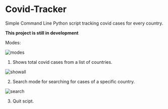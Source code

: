 # Covid-Tracker
Simple Command Line Python script tracking covid cases for every country.

**This project is still in development**

Modes:

![modes](https://user-images.githubusercontent.com/99222260/170873562-33256420-6d16-4f50-8a71-5e14a9b8b180.png)

1) Shows total covid cases from a list of countries.

![showall](https://user-images.githubusercontent.com/99222260/170873734-42f7b170-f16b-4b51-a128-b4c836ac46c3.png)

2) Search mode for searching for cases of a specific country.

![search](https://user-images.githubusercontent.com/99222260/170873756-05bc52c4-12e2-4f04-84b2-be6c98224b8e.png)

3) Quit scipt.

